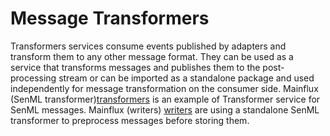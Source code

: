 # Message Transformers

Transformers services consume events published by adapters and transform them to any other message format.
They can be used as a service that transforms messages and publishes them to the post-processing stream or
can be imported as a standalone package and used independently for message transformation on the consumer side.
Mainflux (SenML transformer)[transformers] is an example of
Transformer service for SenML messages.
Mainflux (writers) [writers] are using a standalone SenML transformer to preprocess messages before storing them.

[transformers]: https://github.com/mainflux/mainflux/tree/master/transformers/senml
[writers]: https://github.com/mainflux/mainflux/tree/master/writers
